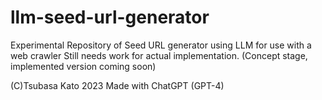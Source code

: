# llm-seed-url-generator
Experimental Repository of Seed URL generator using LLM for use with a web crawler
Still needs work for actual implementation. (Concept stage, implemented version coming soon)

(C)Tsubasa Kato 2023 Made with ChatGPT (GPT-4)
